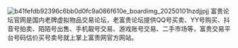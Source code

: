 ![b41fefdb92396c6bb0d0fc9a086f610e_boardimg_20250101hzdjjpjj](https://github.com/user-attachments/assets/21a659bc-ac80-45bf-a1d7-01827d0a293c)
富贵论坛官网是国内老牌虚拟物品交易论坛，老富贵论坛提供QQ号买卖、YY号购买、抖音号拍卖、陌陌号出售、手机靓号交易、游戏账号交易、二手市场等，富贵交易平台号码估价买号卖号就上掌上富贵网官方网站。
